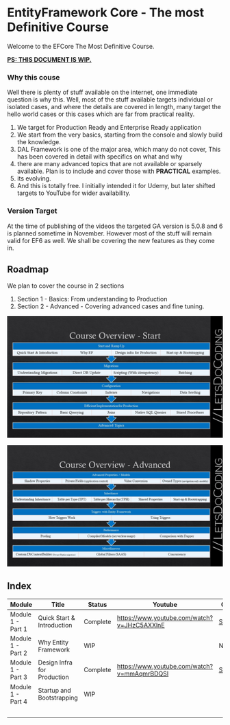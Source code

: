 # EntityFramework Core - The most Definitive Course

Welcome to the EFCore The Most Definitive Course. 

<u>**PS: THIS DOCUMENT IS WIP.**</u>



### Why this couse

Well there is plenty of stuff available on the internet, one immediate question is why this. Well, most of the stuff available targets individual or isolated cases, and where the details are covered in length, many target the hello world cases or this cases which are far from practical reality. 

1. We target for Production Ready and Enterprise Ready application
2. We start from the very basics, starting from the console and slowly build the knowledge.
3. DAL Framework is one of the major area, which many do not cover, This  has been covered in detail with specifics on what and why
4. there are many advanced topics that are not available or sparsely available. Plan is to include and cover those with **PRACTICAL** examples. 
5. its evolving.
6. And this is totally free. I initially intended it for Udemy, but later shifted targets to YouTube for wider availability. 



### Version Target

At the time of publishing of the videos the targeted GA version is 5.0.8 and 6 is planned sometime in November. However most of the stuff will remain valid for EF6 as well. We shall be covering the new features as they come in. 



## Roadmap

We plan to cover the course in 2 sections

1. Section 1 - Basics: From understanding to Production
2. Section 2 - Advanced - Covering advanced cases and fine tuning.

![roadmap1](images\roadmap1.JPG)

![roadmap2](images\roadmap2.JPG)

## Index

| Module            | Title                       | Status   | Youtube                                     | Code                                                         |
| ----------------- | --------------------------- | -------- | ------------------------------------------- | ------------------------------------------------------------ |
| Module 1 - Part 1 | Quick Start & Introduction  | Complete | https://www.youtube.com/watch?v=JHzC5AXXlnE | [Source](src/Module%2001/Part%201%20-%20Starting%20with%20Console%20Project) |
| Module 1 - Part 2 | Why Entity Framework        | WIP      |                                             | N/A                                                          |
| Module 1 - Part 3 | Design Infra for Production | Complete | https://www.youtube.com/watch?v=mmAqmrBDQSI | [Source](src/Module%2001/Part%203%20-%20Building%20Framework) |
| Module 1 - Part 4 | Startup and Bootstrapping   | WIP      |                                             |                                                              |
|                   |                             |          |                                             |                                                              |
|                   |                             |          |                                             |                                                              |
|                   |                             |          |                                             |                                                              |
|                   |                             |          |                                             |                                                              |
|                   |                             |          |                                             |                                                              |

